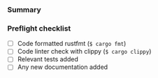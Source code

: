 <!--
Hey, thanks for submitting a pull request! I really appreciate it.

Here's a list of things to check before getting a review. I look forward to reviewing it!
-->

### Summary


### Preflight checklist
- [ ] Code formatted rustfmt (`$ cargo fmt`)
- [ ] Code linter check with clippy (`$ cargo clippy`)
- [ ] Relevant tests added
- [ ] Any new documentation added

